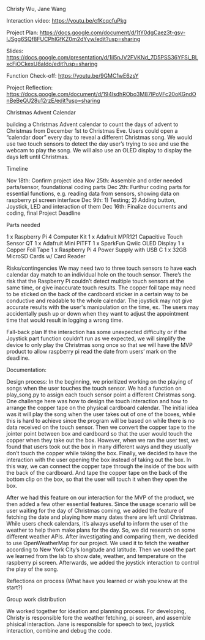 Christy Wu, Jane Wang

Interaction video: https://youtu.be/cfKcqcfuPkg


Project Plan: https://docs.google.com/document/d/1tY0dgCaez3t-gsv-lJSgg6SQf8FUCPhlGfKZ0m2dYyw/edit?usp=sharing

Slides: https://docs.google.com/presentation/d/1il5nJV2FVKNd_7D5PSS36YFSi_BLxcFjOCkexU8aIdo/edit?usp=sharing

Function Check-off: https://youtu.be/9GMC1wE6zsY

Project Reflection: https://docs.google.com/document/d/194lsdhRObo3M87lPoVFc20oKGndOnBeBeQU28u12rzE/edit?usp=sharing


Christmas Advent Calendar

 building a Christmas Advent calendar to count the days of advent to Christmas from December 1st to Christmas Eve. Users could open a “calendar door” every day to reveal a different Christmas song. We would use two touch sensors to detect the day user’s trying to see and use the webcam to play the song. We will also use an OLED display to display the days left until Christmas. 
 
Timeline

Nov 18th: Confirm project idea
Nov 25th: Assemble and order needed parts/sensor, foundational coding parts 
Dec 2th: Furthur coding parts for essential functions, e.g. reading data from sensors, showing data on raspberry pi screen interface 
Dec 9th: 1) Testing; 2) Adding button, Joystick, LED and interaction of them 
Dec 16th: Finalize documents and coding, final Project Deadline 

Parts needed

1 x Raspberry Pi 4 Computer Kit
1 x Adafruit MPR121 Capacitive Touch Sensor QT
1 x Adafruit Mini PiTFT
1 x SparkFun Qwiic OLED Display
1 x Copper Foil Tape
1 x Raspberry Pi 4 Power Supply with USB C
1 x 32GB MicroSD Cards w/ Card Reader

Risks/contingencies
We may need two to three touch sensors to have each calendar day match to an individual hole on the touch sensor. There’s the risk that the Raspberry Pi couldn’t detect multiple touch sensors at the same time, or give inaccurate touch results.
The copper foil tape may need to be sticked on the back of the cardboard sticker in a certain way to be conductive and readable to the whole calendar.
The joystick may not give accurate results with the user's manipulation on the time, ex. The users may accidentally push up or down when they want to adjust the appointment time that would result in logging a wrong time. 

Fall-back plan
If the interaction has some unexpected difficulty or if the Joystick part function couldn’t run as we expected, we will simplify the device to only play the Christmas song once so that we will have the MVP product to allow raspberry pi read the date from users’ mark on the deadline. 

Documentation: 

Design process:
In the beginning, we prioritized working on the playing of songs when the user touches the touch sensor. We had a function on play_song.py to assign each touch sensor point a different Christmas song. One challenge here was how to design the touch interaction and how to arrange the copper tape on the physical cardboard calendar. The initial idea was it will play the song when the user takes out of one of the boxes, while this is hard to achieve since the program will be based on while there is no data received on the touch sensor. Then we convert the copper tape to the jointer point between box and cardboard so that the user would touch the copper when they take out the box. However, when we ran the user test, we found that users took out the box in many different ways and they usually don’t touch the copper while taking the box. Finally, we decided to have the interaction with the user opening the box instead of taking out the box. In this way, we can connect the copper tape through the inside of the box with the back of the cardboard. And tape the copper tape on the back of the bottom clip on the box, so that the user will touch it when they open the box.  


After we had this feature on our interaction for the MVP of the product, we then added a few other essential features. Since the usage scenario will be user waiting for the day of Christmas coming, we added the feature of fetching the date and playing how many dates there are left until Christmas. While users check calendars, it’s always useful to inform the user of the weather to help them make plans for the day. So, we did research on some different weather APIs. After investigating and comparing them, we decided to use OpenWeatherMap for our project. We used it to fetch the weather according to New York City’s longitude and latitude. Then we used the part we learned from the lab to show date, weather, and temperature on the raspberry pi screen. Afterwards, we added the joystick interaction to control the play of the song. 

Reflections on process (What have you learned or wish you knew at the start?)



Group work distribution 


We worked together for ideation and planning process. For developing, Christy is responsible fore the weather fetching, pi screen, and assemble phisical interaction. Jane is responsible for speech to text, joystick interaction, combine and debug the code.  

